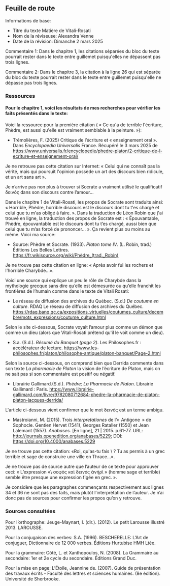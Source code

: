 ## Feuille de route

Informations de base:
* Titre du texte Matière de Vitali-Rosati
* Nom de la réviseuse: Alexandra Venne
* Date de la révision: Dimanche 2 mars 2025

Commentaire 1: Dans le chapitre 1, les citations séparées du bloc du texte pourrait rester dans le texte entre guillemet puisqu'elles ne dépassent pas trois lignes. 

Commentaire 2: Dans le chapitre 3, la citation à la ligne 26 qui est séparée du bloc du texte pourrait rester dans le texte entre guillemet puisqu'elle ne dépasse pas trois lignes.

### Ressources
#### Pour le chapitre 1, voici les résultats de mes recherches pour vérifier les faits présentés dans le texte:

Voici la ressource pour la première citation ( « Ce qu'a de terrible l'écriture, Phèdre, est aussi qu'elle est vraiment semblable à la peinture. »):
* Trémolières, F. (2025) Critique de l’écriture et « enseignement oral ». Dans *Encyclopaedia Universalis* France. Récupéré le 3 mars 2025 de https://www.universalis.fr/encyclopedie/phedre-platon/2-critique-de-l-ecriture-et-enseignement-oral/

Je ne retrouve pas cette citation sur Internet: « Celui qui ne connaît pas la vérité, mais qui poursuit l'opinion possède un art des discours bien ridicule, et un art sans art ». 

Je n’arrive pas non plus à trouver si Socrate a vraiment utilisé le qualificatif δεινός dans son discours contre l’amour…

Dans le chapitre 1 de Vitali-Rosati, les propos de Socrate sont traduits ainsi: « Horrible, Phèdre, horrible discours est le discours dont tu t'es chargé et celui que tu m'as obligé à faire. ». Dans la traduction de Léon Robin que j'ai trouvé en ligne, la traduction des propos de Socrate est : « Épouvantable, Phèdre, épouvantable est le discours dont tu t’es chargé, aussi bien que celui que tu m’as forcé de prononcer… ». Ça revient plus ou moins au même. Voici ma source:
* Source: Phèdre et Socrate. (1933). *Platon tome IV*. (L. Robin, trad.) Éditions Les Belles Lettres. https://fr.wikisource.org/wiki/Phèdre_(trad._Robin)

Je ne trouve pas cette citation en ligne: « Après avoir fui les rochers et l'horrible Charybde...».

Voici une source qui explique un peu le rôle de Charybde dans la mythologie grecque sans dire qu’elle est démesurée ou qu’elle franchit les frontières de l’humain comme dans le texte de Vitali Rosati:
* Le réseau de diffusion des archives du Québec. (S.d.) *De coutume en culture*. RDAQ Le réseau de diffusion des archives du Québec. https://rdaq.banq.qc.ca/expositions_virtuelles/coutumes_culture/decembre/mots_expressions/coutume_culture.html

Selon le site ci-dessous, Socrate voyait l’amour plus comme un démon que comme un dieu (alors que Vitali-Rosati prétend qu'il le voit comme un dieu).
* S.a. (S.d.). *Résumé du Banquet (page 2)*. Les Philosophes.fr : accélérateur de lecture. https://www.les-philosophes.fr/platon/philosophe-antique/platon-banquet/Page-2.html

Selon la source ci-dessous, on comprend bien que Derrida commente dans son texte *La pharmacie de Platon* la vision de l’écriture de Platon, mais on ne sait pas si son commentaire est positif ou négatif.
* Librairie Gallimard.(S.d.). *Phèdre; La Pharmacie de Platon*. Librairie Gallimard : Paris.  https://www.librairie-gallimard.com/livre/9782080712684-phedre-la-pharmacie-de-platon-platon-jacques-derrida/

L'article ci-dessous vient confirmer que le mot δεινός est un terme ambigu.
* Mastroianni, M. (2015). Trois *interpretationes* de l’«  Antigone  » de Sophocle. Gentien Hervet (1541), Georges Rataller (1550) et Jean Lalemant (1557). *Anabases*. [En ligne], 21 | 2015. p.61-77. URL: http://journals.openedition.org/anabases/5229; DOI: https://doi.org/10.4000/anabases.5229

Je ne trouve pas cette citation: «Roi, qu'as-tu fais \ ? Tu as permis à un grec terrible et sage de construire une ville en Thrace…».

Je ne trouve pas de source autre que l’auteur de ce texte pour approuver ceci: « L’expression «\ σοφὸς καὶ δεινός ἀνήρ\ » (homme sage et terrible) semble être presque une expression figée en grec. ».

Je considère que les paragraphes commençants respectivement aux lignes 34 et 36 ne sont pas des faits, mais plutôt l’interprétation de l’auteur. Je n’ai donc pas de sources pour confirmer les propos qu’on y retrouve. 

### Sources consultées
Pour l’orthographe: 
Jeuge-Maynart, I. (dir.). (2012). Le petit Larousse illustré 2013. LAROUSSE.

Pour la conjugaison des verbes:
S.A. (1996). BESCHERELLE: L’Art de conjuguer, Dictionnaire de 12 000 verbes. Éditions Hurtubise HMH Ltée.

Pour la grammaire:
Côté, L. et Xanthopoulos, N. (2008). La Grammaire au secondaire: 1er et 2e cycle du secondaire. Éditions Grand Duc.

Pour la mise en page:
L’Étoile, Jeannine de. (2007). Guide de présentation des travaux écrits - Faculté des lettres et sciences humaines. (8e édition). Université de Sherbrooke.
